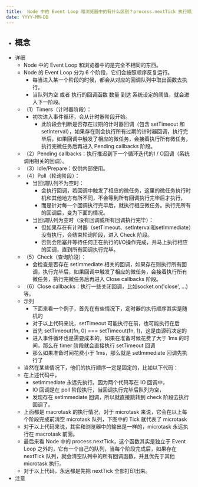 ```yaml
---
title:  Node 中的 Event Loop 和浏览器中的有什么区别？process.nextTick 执行顺序？
date: YYYY-MM-DD
---
```

- 概念
  - 
- 详细
  - Node 中的 Event Loop 和浏览器中的是完全不相同的东西。
  - Node 的 Event Loop 分为 6 个阶段，它们会按照顺序反复运行。
    - 每当进入某一个阶段的时候，都会从对应的回调队列中取出函数去执行。
    - 当队列为空 或者 执行的回调函数 数量 到达 系统设定的阈值，就会进入下一阶段。
  - （1）Timers（计时器阶段）：
    - 初次进入事件循环，会从计时器阶段开始。
      - 此阶段会判断是否存在过期的计时器回调（包含 setTimeout 和 setInterval），如果存在则会执行所有过期的计时器回调，执行完毕后，如果回调中触发了相应的微任务，会接着执行所有微任务，执行完微任务后再进入 Pending callbacks 阶段。
  - （2）Pending callbacks：执行推迟到下一个循环迭代的I / O回调（系统调用相关的回调）。
  - （3）Idle/Prepare：仅供内部使用。
  - （4）Poll（轮询阶段）：
    - 当回调队列不为空时：
      - 会执行回调，若回调中触发了相应的微任务，这里的微任务执行时机和其他地方有所不同，不会等到所有回调执行完毕后才执行，
      - 而是针对每一个回调执行完毕后，就执行相应微任务。执行完所有的回调后，变为下面的情况。
    - 当回调队列为空时（没有回调或所有回调执行完毕）：
      - 但如果存在有计时器（setTimeout、setInterval和setImmediate）没有执行，会结束轮询阶段，进入 Check 阶段。
      - 否则会阻塞并等待任何正在执行的I/O操作完成，并马上执行相应的回调，直到所有回调执行完毕。
  - （5）Check（查询阶段）：
    - 会检查是否存在 setImmediate 相关的回调，如果存在则执行所有回调，执行完毕后，如果回调中触发了相应的微任务，会接着执行所有微任务，执行完微任务后再进入 Close callbacks 阶段。
  - （6）Close callbacks：执行一些关闭回调，比如socket.on('close', ...)等。
  - 示列
    - 下面来看一个例子，首先在有些情况下，定时器的执行顺序其实是随机的
    - 对于以上代码来说，setTimeout 可能执行在前，也可能执行在后
    - 首先 setTimeout(fn, 0) === setTimeout(fn, 1)，这是由源码决定的
    - 进入事件循环也是需要成本的，如果在准备时候花费了大于 1ms 的时间，那么在 timer 阶段就会直接执行 setTimeout 回调
    - 那么如果准备时间花费小于 1ms，那么就是 setImmediate 回调先执行了
  - 当然在某些情况下，他们的执行顺序一定是固定的，比如以下代码：
  - ​在上述代码中，
    - setImmediate 永远先执行。因为两个代码写在 IO 回调中，
    - IO 回调是在 poll 阶段执行，当回调执行完毕后队列为空，
    - 发现存在 setImmediate 回调，所以就直接跳转到 check 阶段去执行回调了。
  - 上面都是 macrotask 的执行情况，对于 microtask 来说，它会在以上每个阶段完成前清空 microtask 队列，下图中的 Tick 就代表了 microtask
  - 对于以上代码来说，其实和浏览器中的输出是一样的，microtask 永远执行在 macrotask 前面。
  - 最后来看 Node 中的 process.nextTick，这个函数其实是独立于 Event Loop 之外的，它有一个自己的队列，当每个阶段完成后，如果存在 nextTick 队列，就会清空队列中的所有回调函数，并且优先于其他 microtask 执行。
  - 对于以上代码，永远都是先把 nextTick 全部打印出来。
- 注意